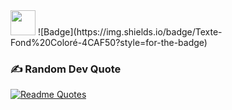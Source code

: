 <img src="https://raw.githubusercontent.com/innng/innng/master/assets/kyubey.gif" height="40" />
![Badge](https://img.shields.io/badge/Texte-Fond%20Coloré-4CAF50?style=for-the-badge)

### ✍️ Random Dev Quote
[![Readme Quotes](https://quotes-github-readme.vercel.app/api?type=horizontal&theme=dark?theme=nord)](https://github.com/piyushsuthar/github-readme-quotes)
